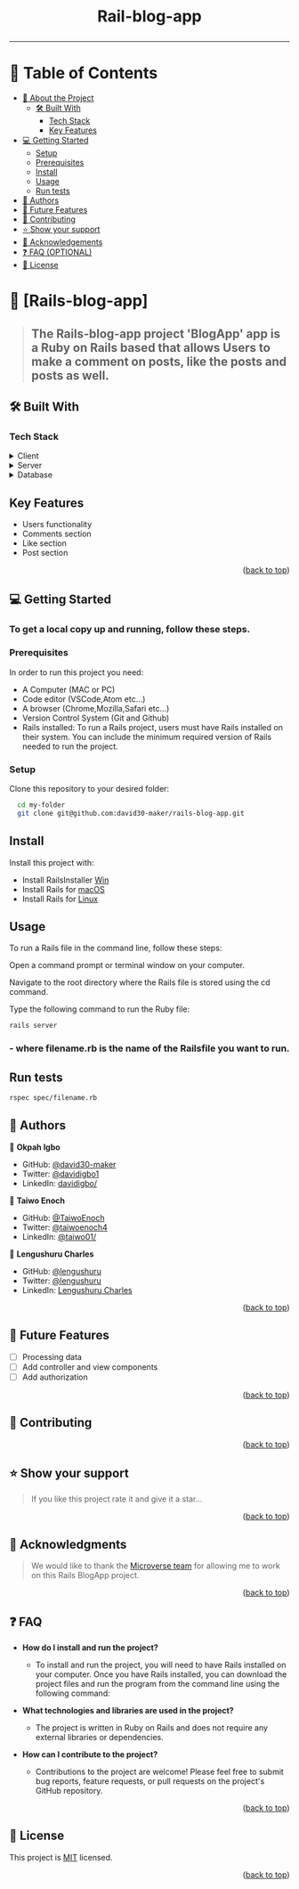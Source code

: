 <a name="readme-top"></a>

<div align="center">
<h1> <b>Rail-blog-app</b> <hr/>

</div>

<!-- TABLE OF CONTENTS -->

# 📗 Table of Contents

- [📖 About the Project](#about-project)
  - [🛠 Built With](#built-with)
    - [Tech Stack](#tech-stack)
    - [Key Features](#key-features)
- [💻 Getting Started](#getting-started)
  - [Setup](#setup)
  - [Prerequisites](#prerequisites)
  - [Install](#install)
  - [Usage](#usage)
  - [Run tests](#run-tests)
- [👥 Authors](#authors)
- [🔭 Future Features](#future-features)
- [🤝 Contributing](#contributing)
- [⭐️ Show your support](#support)
- [🙏 Acknowledgements](#acknowledgements)
- [❓ FAQ (OPTIONAL)](#faq)
- [📝 License](#license)

<!-- PROJECT DESCRIPTION -->

# 📖 [Rails-blog-app] <a name="about-project"></a>

> ## The **Rails-blog-app** project 'BlogApp' app is a Ruby on Rails based that allows Users to make a comment on posts, like the posts and posts as well.

## 🛠 Built With <a name="built-with"></a>

### Tech Stack <a name="tech-stack"></a>

<details>
  <summary>Client</summary>
  <ul>
    <li><p> <b>Ruby: </b> The primary programming language for the project.</p></li>
    <li><p><b>Rails: </b> It is a ruby frameworks.</p></li>
  </ul>
</details>

<details>
  <summary>Server</summary>
  <ul>
    <li>none</li>
  </ul>
</details>

<details>
<summary>Database</summary>
  <ul>
    <li>Postgresql</li>
  </ul>
</details>

<!-- Features -->

## Key Features <a name="key-features"></a>

- Users functionality
- Comments section
- Like section
- Post section

<p align="right">(<a href="#readme-top">back to top</a>)</p>


<!-- GETTING STARTED -->

## 💻 Getting Started <a name="getting-started"></a>

### To get a local copy up and running, follow these steps.

### Prerequisites

In order to run this project you need:

- A Computer (MAC or PC)
- Code editor (VSCode,Atom etc...)
- A browser (Chrome,Mozilla,Safari etc...)
- Version Control System (Git and Github)
- Rails installed: To run a Rails project, users must have Rails installed on their system. You can include the minimum required version of Rails needed to run the project.

### Setup

Clone this repository to your desired folder:

```sh
  cd my-folder
  git clone git@github.com:david30-maker/rails-blog-app.git
```

## Install

Install this project with:

- Install RailsInstaller [Win](https://railsinstaller.org/)
- Install Rails for [macOS](https://www.rails-lang.org/en/documentation/installation/#homebrew)
- Install Rails for [Linux](https://www.makeuseof.com/install-rails-on-linux/)

## Usage

To run a Rails file in the command line, follow these steps:

Open a command prompt or terminal window on your computer.

Navigate to the root directory where the Rails file is stored using the cd command.

Type the following command to run the Ruby file:

```sh
rails server
```

### - where filename.rb is the name of the Railsfile you want to run.

## Run tests

```sh
rspec spec/filename.rb
```

<!-- AUTHORS -->

## 👥 Authors <a name="authors"></a>

👤 **Okpah Igbo**

- GitHub: [@david30-maker](https://github.com/david30-maker)
- Twitter: [@davidigbo1](https://twitter.com/davidigbo1)
- LinkedIn: [davidigbo/](https://www.linkedin.com/in/davidigbo/)

👤 **Taiwo Enoch**

- GitHub: [@TaiwoEnoch](https://github.com/david30-maker)
- Twitter: [@taiwoenoch4](https://twitter.com/davidigbo1)
- LinkedIn: [@taiwo01/](https://twitter.com/davidigbo1)

👤 **Lengushuru Charles**

- GitHub: [@lengushuru](https://github.com/lengushuru)
- Twitter: [@lengushuru](https://twitter.com/lengush)
- LinkedIn: [Lengushuru Charles](https://linkedin.com/in/lengushuru)

  

<p align="right">(<a href="#readme-top">back to top</a>)</p>

<!-- FUTURE FEATURES -->

## 🔭 Future Features <a name="future-features"></a>

- [ ]   Processing data
- [ ] Add controller and view components
- [ ] Add authorization

<p align="right">(<a href="#readme-top">back to top</a>)</p>

<!-- CONTRIBUTING -->

## 🤝 Contributing <a name="contributing"></a>

<p align="right">(<a href="#readme-top">back to top</a>)</p>

<!-- SUPPORT -->

## ⭐️ Show your support <a name="support"></a>

> If you like this project rate it and give it a star...

<p align="right">(<a href="#readme-top">back to top</a>)</p>

<!-- ACKNOWLEDGEMENTS -->

## 🙏 Acknowledgments <a name="acknowledgements"></a>

> We would like to thank the [Microverse team](https://www.microverse.org/) for allowing me to work on this Rails BlogApp project.

<p align="right">(<a href="#readme-top">back to top</a>)</p>

<!-- FAQ (optional) -->

## ❓ FAQ <a name="faq"></a>

- **How do I install and run the project?**

  - To install and run the project, you will need to have Rails installed on your computer. Once you have Rails installed, you can download the project files and run the program from the command line using the following command:
    <br/>

- **What technologies and libraries are used in the project?**

  - The project is written in Ruby on Rails and does not require any external libraries or dependencies.

- **How can I contribute to the project?**

  - Contributions to the project are welcome! Please feel free to submit bug reports, feature requests, or pull requests on the project's GitHub repository.

<p align="right">(<a href="#readme-top">back to top</a>)</p>

<!-- LICENSE -->

## 📝 License <a name="license"></a>

This project is [MIT](./LICENSE) licensed.

<p align="right">(<a href="#readme-top">back to top</a>)</p>
